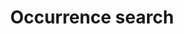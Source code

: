 ---
lang-ref: occurrence/search
permalink: /occurrence/search
title: Occurrence search
description: We publish open data
layout: occurrence
---